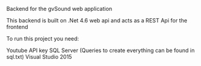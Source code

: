 Backend for the gvSound web application

This backend is built on .Net 4.6 web api and acts as a REST Api for the frontend

To run this project you need:

Youtube API key
SQL Server (Queries to create everything can be found in sql.txt)
Visual Studio 2015
